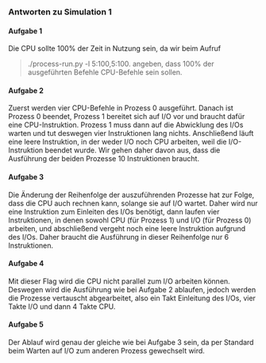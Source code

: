 ### Antworten zu Simulation 1
#### Aufgabe 1
Die CPU sollte 100% der Zeit in Nutzung sein, da wir beim Aufruf
> ./process-run.py -l 5:100,5:100.
angeben, dass 100% der ausgeführten Befehle CPU-Befehle sein sollen.

#### Aufgabe 2
Zuerst werden vier CPU-Befehle in Prozess 0 ausgeführt. Danach ist Prozess 0 beendet, Prozess 1 bereitet sich auf I/O vor und braucht dafür eine CPU-Instruktion. Prozess 1 muss dann auf die Abwicklung des I/Os warten und tut deswegen vier Instruktionen lang nichts. Anschließend läuft eine leere Instruktion, in der weder I/O noch CPU arbeiten, weil die I/O-Instruktion beendet wurde. Wir gehen daher davon aus, dass die Ausführung der beiden Prozesse 10 Instruktionen braucht.

#### Aufgabe 3
Die Änderung der Reihenfolge der auszuführenden Prozesse hat zur Folge, dass die CPU auch rechnen kann, solange sie auf I/O wartet. Daher wird nur eine Instruktion zum Einleiten des I/Os benötigt, dann laufen vier Instruktionen, in denen sowohl CPU (für Prozess 1) und I/O (für Prozess 0) arbeiten, und abschließend vergeht noch eine leere Instruktion aufgrund des I/Os. Daher braucht die Ausführung in dieser Reihenfolge nur 6 Instruktionen.

#### Aufgabe 4
Mit dieser Flag wird die CPU nicht parallel zum I/O arbeiten können. Deswegen wird die Ausführung wie bei Aufgabe 2 ablaufen, jedoch werden die Prozesse vertauscht abgearbeitet, also ein Takt Einleitung des I/Os, vier Takte I/O und dann 4 Takte CPU.

#### Aufgabe 5
Der Ablauf wird genau der gleiche wie bei Aufgabe 3 sein, da per Standard beim Warten auf I/O zum anderen Prozess gewechselt wird.
